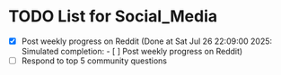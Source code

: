 # TODO List for Social_Media

- [x] Post weekly progress on Reddit  (Done at Sat Jul 26 22:09:00 2025: Simulated completion: - [ ] Post weekly progress on Reddit)
- [ ] Respond to top 5 community questions
